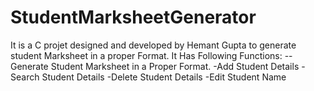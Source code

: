 # StudentMarksheetGenerator

It is a C projet designed and developed by Hemant Gupta to generate student Marksheet in a proper Format.
It Has Following Functions:
--Generate Student Marksheet in a Proper Format.
-Add Student Details
-Search Student Details
-Delete Student Details
-Edit Student Name
